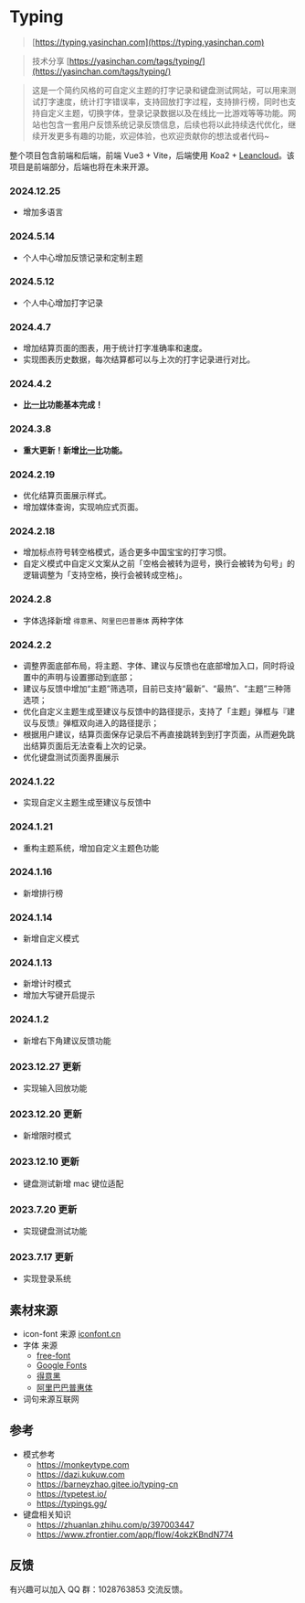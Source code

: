 # Typing
> [https://typing.yasinchan.com](https://typing.yasinchan.com)

> 技术分享 [https://yasinchan.com/tags/typing/](https://yasinchan.com/tags/typing/)

> 这是一个简约风格的可自定义主题的打字记录和键盘测试网站，可以用来测试打字速度，统计打字错误率，支持回放打字过程，支持排行榜，同时也支持自定义主题，切换字体，登录记录数据以及在线比一比游戏等等功能。网站也包含一套用户反馈系统记录反馈信息，后续也将以此持续迭代优化，继续开发更多有趣的功能，欢迎体验，也欢迎贡献你的想法或者代码~

整个项目包含前端和后端，前端 Vue3 + Vite，后端使用 Koa2 + [Leancloud](https://leancloud.cn)。该项目是前端部分，后端也将在未来开源。

### 2024.12.25
- 增加多语言
### 2024.5.14
- 个人中心增加反馈记录和定制主题
### 2024.5.12
- 个人中心增加打字记录
### 2024.4.7
- 增加结算页面的图表，用于统计打字准确率和速度。
- 实现图表历史数据，每次结算都可以与上次的打字记录进行对比。
### 2024.4.2
- **[比一比](https://typing.yasinchan.com/game)功能基本完成！**
### 2024.3.8
- **重大更新！新增[比一比](https://typing.yasinchan.com/game)功能。**
### 2024.2.19
- 优化结算页面展示样式。
- 增加媒体查询，实现响应式页面。
### 2024.2.18
- 增加标点符号转空格模式，适合更多中国宝宝的打字习惯。
- 自定义模式中自定义文案从之前「空格会被转为逗号，换行会被转为句号」的逻辑调整为「支持空格，换行会被转成空格」。
### 2024.2.8
- 字体选择新增 `得意黑`、`阿里巴巴普惠体` 两种字体
### 2024.2.2
- 调整界面底部布局，将主题、字体、建议与反馈也在底部增加入口，同时将设置中的声明与设置挪动到底部；
- 建议与反馈中增加“主题”筛选项，目前已支持“最新”、“最热”、“主题”三种筛选项；
- 优化自定义主题生成至建议与反馈中的路径提示，支持了「主题」弹框与『建议与反馈』弹框双向进入的路径提示；
- 根据用户建议，结算页面保存记录后不再直接跳转到到打字页面，从而避免跳出结算页面后无法查看上次的记录。
- 优化键盘测试页面界面展示
### 2024.1.22
- 实现自定义主题生成至建议与反馈中
### 2024.1.21
- 重构主题系统，增加自定义主题色功能
### 2024.1.16
- 新增排行榜
### 2024.1.14
- 新增自定义模式
### 2024.1.13
- 新增计时模式
- 增加大写键开启提示
### 2024.1.2
- 新增右下角建议反馈功能
### 2023.12.27 更新
- 实现输入回放功能
### 2023.12.20 更新
- 新增限时模式
### 2023.12.10 更新
- 键盘测试新增 mac 键位适配
### 2023.7.20 更新
- 实现键盘测试功能
### 2023.7.17 更新
- 实现登录系统

## 素材来源
- icon-font 来源 [iconfont.cn](https://www.iconfont.cn/)
- 字体 来源
  - [free-font](https://wordshub.github.io/free-font/)
  - [Google Fonts](https://fonts.google.com/)
  - [得意黑](https://github.com/atelier-anchor/smiley-sans)
  - [阿里巴巴普惠体](https://fonts.alibabagroup.com/#/home)
- 词句来源互联网

## 参考
- 模式参考
    - https://monkeytype.com
    - https://dazi.kukuw.com
    - https://barneyzhao.gitee.io/typing-cn
    - https://typetest.io/
    - https://typings.gg/
- 键盘相关知识
    - https://zhuanlan.zhihu.com/p/397003447
    - https://www.zfrontier.com/app/flow/4okzKBndN774

## 反馈
有兴趣可以加入 QQ 群：1028763853 交流反馈。
